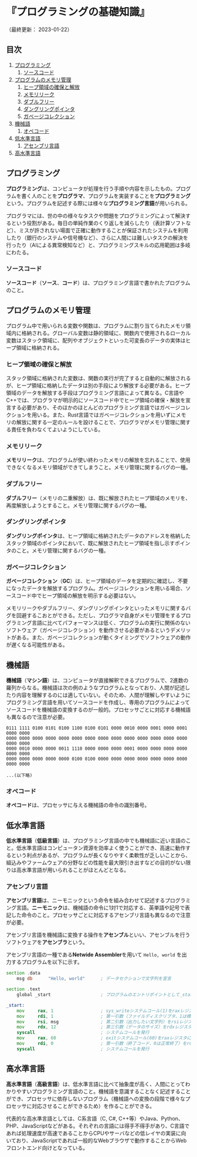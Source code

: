 # 『プログラミングの基礎知識』

（最終更新： 2023-01-22）


## 目次

1. [プログラミング](#プログラミング)
	1. [ソースコード](#ソースコード)
1. [プログラムのメモリ管理](#プログラムのメモリ管理)
	1. [ヒープ領域の確保と解放](#ヒープ領域の確保と解放)
	1. [メモリリーク](#メモリリーク)
	1. [ダブルフリー](#ダブルフリー)
	1. [ダングリングポインタ](#ダングリングポインタ)
	1. [ガベージコレクション](#ガベージコレクション)
1. [機械語](#機械語)
	1. [オペコード](#オペコード)
1. [低水準言語](#低水準言語)
	1. [アセンブリ言語](#アセンブリ言語)
1. [高水準言語](#高水準言語)


## プログラミング

**プログラミング**は、コンピュータが処理を行う手順や内容を示したもの。プログラムを書く人のことを**プログラマ**、プログラムを実装することを**プログラミング**という。プログラムを記述する際には様々な**プログラミング言語**が用いられる。

プログラマには、世の中の様々なタスクや問題をプログラミングによって解決するという役割がある。毎日の単純作業のくり返しを減らしたり（表計算ソフトなど）、ミスが許されない場面で正確に動作することが保証されたシステムを利用したり（銀行のシステムや信号機など）、さらに人間には難しいタスクの解決を行ったり（AIによる異常検知など）と、プログラミングスキルの応用範囲は多岐にわたる。

### ソースコード

**ソースコード**（**ソース**、**コード**）は、プログラミング言語で書かれたプログラムのこと。


## プログラムのメモリ管理

プログラム中で用いられる変数や関数は、プログラムに割り当てられたメモリ領域内に格納される。グローバル変数は静的領域に、関数内で使用されるローカル変数はスタック領域に、配列やオブジェクトといった可変長のデータの実体はヒープ領域に格納される。

### ヒープ領域の確保と解放

スタック領域に格納された変数は、関数の実行が完了すると自動的に解放されるが、ヒープ領域に格納したデータは別の手段により解放する必要がある。ヒープ領域のデータを解放する手段はプログラミング言語によって異なる。C言語やC++では、プログラマが明示的にソースコード中でヒープ領域の確保・解放を宣言する必要があり、そのほかのほとんどのプログラミング言語ではガベージコレクションを用いる。また、Rust言語ではガベージコレクションを用いずにメモリの解放に関する一定のルールを設けることで、プログラマがメモリ管理に関する責任を負わなくてよいようにしている。

### メモリリーク

**メモリリーク**は、プログラムが使い終わったメモリの解放を忘れることで、使用できなくなるメモリ領域ができてしまうこと。メモリ管理に関するバグの一種。

### ダブルフリー

**ダブルフリー**（メモリの二重解放）は、既に解放されたヒープ領域のメモリを、再度解放しようとすること。メモリ管理に関するバグの一種。

### ダングリングポインタ

**ダングリングポインタ**は、ヒープ領域に格納されたデータのアドレスを格納したスタック領域のポインタにおいて、既に解放されたヒープ領域を指し示すポインタのこと。メモリ管理に関するバグの一種。

### ガベージコレクション

**ガベージコレクション**（**GC**）は、ヒープ領域のデータを定期的に確認し、不要になったデータを解放するプログラム。ガベージコレクションを用いる場合、ソースコード中でヒープ領域の解放を明示する必要はない。

メモリリークやダブルフリー、ダングリングポインタといったメモリに関するバグを回避するこおとができる。ただし、プログラマ自身がメモリ管理をするプログラミング言語に比べてパフォーマンスは低く、プログラムの実行に関係のないソフトウェア（ガベージコレクション）を動作させる必要があるというデメリットがある。また、ガベージコレクションが動くタイミングでソフトウェアの動作が遅くなる可能性がある。


## 機械語

**機械語**（**マシン語**）は、コンピュータが直接解釈できるプログラムで、2進数の羅列からなる。機械語は次の例のようなプログラムとなっており、人間が記述したり内容を理解するのには適していない。そのため、人間が理解しやすいようにプログラミング言語を用いてソースコードを作成し、専用のプログラムによってソースコードを機械語の変換するのが一般的。プロセッサごとに対応する機械語も異なるので注意が必要。

```
0111 1111 0100 0101 0100 1100 0100 0101 0000 0010 0000 0001 0000 0001 0000 0000
0000 0000 0000 0000 0000 0000 0000 0000 0000 0000 0000 0000 0000 0000 0000 0000
0000 0010 0000 0000 0011 1110 0000 0000 0000 0001 0000 0000 0000 0000 0000 0000
0000 0000 0000 0000 0000 0100 0100 0000 0000 0000 0000 0000 0000 0000 0000 0000

...(以下略)
```

### オペコード

**オペコード**は、プロセッサに与える機械語の命令の識別番号。


## 低水準言語

**低水準言語**（**低級言語**）は、プログラミング言語の中でも機械語に近い言語のこと。低水準言語はコンピュータン資源を効率よく使うことができ、高速に動作するという利点があるが、プログラムが長くなりやすく柔軟性が乏しいことから、組込みやファームウェアの分野などの性能を最大限引き出すなどの目的がない限りは高水準言語が用いられることがほとんどとなる。

### アセンブリ言語

**アセンブリ言語**は、ニーモニックという命令を組み合わせて記述するプログラミング言語。**ニーモニック**は、機械語の命令に1対1で対応する、英単語や記号で表記した命令のこと。プロセッサごとに対応するアセンブリ言語も異なるので注意が必要。

アセンブリ言語を機械語に変換する操作を**アセンブル**といい、アセンブルを行うソフトウェアを**アセンブラ**という。

アセンブリ言語の一種である**Netwide Assembler**を用いて `Hello, world` を出力するプログラムを以下に示す。

```asm
section .data
    msg db      "Hello, world"      ; データセクションで文字列を宣言

section .text
    global _start                   ; プログラムのエントリポイントとして_startを呼び出し

_start:
    mov     rax, 1                  ; sys_writeシステムコール(1)をraxレジスタにセット
    mov     rdi, 1                  ; 第一引数（ファイルディスクリプタ、1は標準出力）をrdiレジスタにセット
    mov     rsi, msg                ; 第二引数（出力したい文字列）をrsiレジスタにセット
    mov     rdx, 12                 ; 第三引数（データのサイズ）をrdxレジスタにセット
    syscall                         ; システムコールを発行
    mov     rax, 60                 ; exitシステムコール(60)をraxレジスタにセット
    mov     rdi, 0                  ; 第一引数（終了コード、0は正常終了）をrdiレジスタにセット
    syscall                         ; システムコールを発行
```


## 高水準言語

**高水準言語**（**高級言語**）は、低水準言語に比べて抽象度が高く、人間にとってわかりやすいプログラミング言語のこと。機械語を意識することなく記述することができ、プロセッサに依存しないプログラム（機械語への変換の段階で様々なプロセッサに対応させることができるため）を作ることができる。

代表的な高水準言語としては、C系言語（C, C#, C++等）やJava、Python、PHP、JavaScriptなどがある。それぞれの言語には得手不得手があり、C言語であれば処理速度が高速であることからCPUやサーバなどの低レイヤの実装に向いており、JavaScriptであれば一般的なWebブラウザで動作することからWebフロントエンド向けとなっている。
